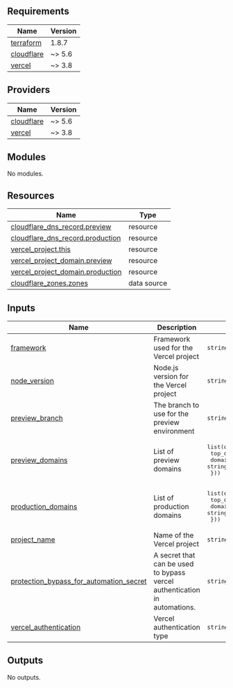 <!-- BEGIN_TF_DOCS -->
## Requirements

| Name | Version |
|------|---------|
| <a name="requirement_terraform"></a> [terraform](#requirement\_terraform) | 1.8.7 |
| <a name="requirement_cloudflare"></a> [cloudflare](#requirement\_cloudflare) | ~> 5.6 |
| <a name="requirement_vercel"></a> [vercel](#requirement\_vercel) | ~> 3.8 |

## Providers

| Name | Version |
|------|---------|
| <a name="provider_cloudflare"></a> [cloudflare](#provider\_cloudflare) | ~> 5.6 |
| <a name="provider_vercel"></a> [vercel](#provider\_vercel) | ~> 3.8 |

## Modules

No modules.

## Resources

| Name | Type |
|------|------|
| [cloudflare_dns_record.preview](https://registry.terraform.io/providers/cloudflare/cloudflare/latest/docs/resources/dns_record) | resource |
| [cloudflare_dns_record.production](https://registry.terraform.io/providers/cloudflare/cloudflare/latest/docs/resources/dns_record) | resource |
| [vercel_project.this](https://registry.terraform.io/providers/vercel/vercel/latest/docs/resources/project) | resource |
| [vercel_project_domain.preview](https://registry.terraform.io/providers/vercel/vercel/latest/docs/resources/project_domain) | resource |
| [vercel_project_domain.production](https://registry.terraform.io/providers/vercel/vercel/latest/docs/resources/project_domain) | resource |
| [cloudflare_zones.zones](https://registry.terraform.io/providers/cloudflare/cloudflare/latest/docs/data-sources/zones) | data source |

## Inputs

| Name | Description | Type | Default | Required |
|------|-------------|------|---------|:--------:|
| <a name="input_framework"></a> [framework](#input\_framework) | Framework used for the Vercel project | `string` | `null` | no |
| <a name="input_node_version"></a> [node\_version](#input\_node\_version) | Node.js version for the Vercel project | `string` | `null` | no |
| <a name="input_preview_branch"></a> [preview\_branch](#input\_preview\_branch) | The branch to use for the preview environment | `string` | `"staging"` | no |
| <a name="input_preview_domains"></a> [preview\_domains](#input\_preview\_domains) | List of preview domains | <pre>list(object({<br/>    top_domain = string<br/>    domain     = string<br/>  }))</pre> | `[]` | no |
| <a name="input_production_domains"></a> [production\_domains](#input\_production\_domains) | List of production domains | <pre>list(object({<br/>    top_domain = string<br/>    domain     = string<br/>  }))</pre> | `[]` | no |
| <a name="input_project_name"></a> [project\_name](#input\_project\_name) | Name of the Vercel project | `string` | n/a | yes |
| <a name="input_protection_bypass_for_automation_secret"></a> [protection\_bypass\_for\_automation\_secret](#input\_protection\_bypass\_for\_automation\_secret) | A secret that can be used to bypass vercel authentication in automations. | `string` | `null` | no |
| <a name="input_vercel_authentication"></a> [vercel\_authentication](#input\_vercel\_authentication) | Vercel authentication type | `string` | `"standard_protection_new"` | no |

## Outputs

No outputs.
<!-- END_TF_DOCS -->